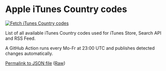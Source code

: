 # Apple iTunes Country codes

[![Fetch iTunes Country codes](https://github.com/jcoester/iTunes-country-codes/actions/workflows/fetch-itunes-country-codes.yml/badge.svg)](https://github.com/jcoester/iTunes-country-codes/actions/workflows/fetch-itunes-country-codes.yml)

List of all available iTunes Country codes used for iTunes Store, Search API and RSS Feed. 

A GitHub Action runs every Mo-Fr at 23:00 UTC and publishes detected changes automatically.

[Permalink to JSON file](itunes_country_codes.json) ([Raw](itunes_country_codes.json?raw=1))